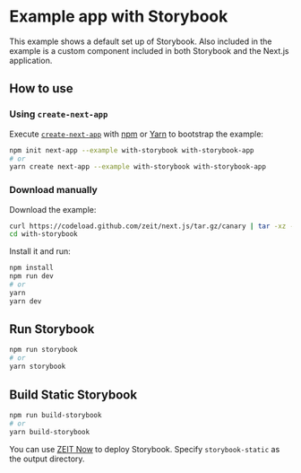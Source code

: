 # Example app with Storybook

This example shows a default set up of Storybook. Also included in the example is a custom component included in both Storybook and the Next.js application.

## How to use

### Using `create-next-app`

Execute [`create-next-app`](https://github.com/zeit/next.js/tree/canary/packages/create-next-app) with [npm](https://docs.npmjs.com/cli/init) or [Yarn](https://yarnpkg.com/lang/en/docs/cli/create/) to bootstrap the example:

```bash
npm init next-app --example with-storybook with-storybook-app
# or
yarn create next-app --example with-storybook with-storybook-app
```

### Download manually

Download the example:

```bash
curl https://codeload.github.com/zeit/next.js/tar.gz/canary | tar -xz --strip=2 next.js-canary/examples/with-storybook
cd with-storybook
```

Install it and run:

```bash
npm install
npm run dev
# or
yarn
yarn dev
```

## Run Storybook

```bash
npm run storybook
# or
yarn storybook
```

## Build Static Storybook

```bash
npm run build-storybook
# or
yarn build-storybook
```

You can use [ZEIT Now](https://zeit.co/new?filter=next.js&utm_source=github&utm_medium=readme&utm_campaign=next-example) to deploy Storybook. Specify `storybook-static` as the output directory.

